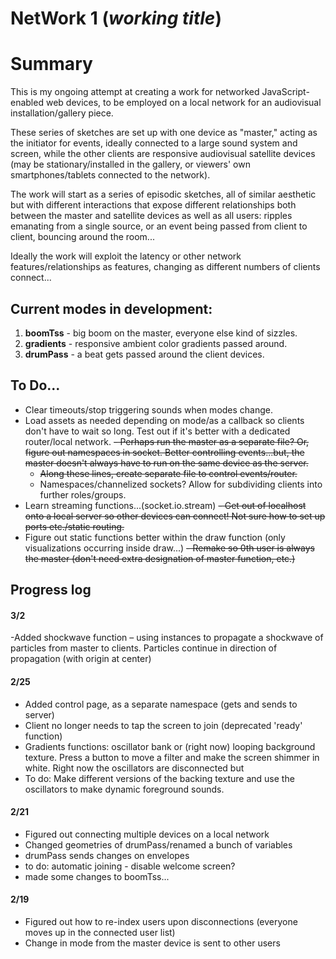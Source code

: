 # **NetWork 1** (_working title_)

# Summary 
This is my ongoing attempt at creating a work for networked JavaScript-enabled web devices, to be employed on a local network for an audiovisual installation/gallery piece.

These series of sketches are set up with one device as "master," acting as the initiator for events, ideally connected to a large sound system and screen, while the other clients are responsive audiovisual satellite devices (may be stationary/installed in the gallery, or viewers' own smartphones/tablets connected to the network).

The work will start as a series of episodic sketches, all of similar aesthetic but with different interactions that expose different relationships both between the master and satellite devices as well as all users: ripples emanating from a single source, or an event being passed from client to client, bouncing around the room...

Ideally the work will exploit the latency or other network features/relationships as features, changing as different numbers of clients connect...

## Current modes in development:
1. **boomTss** - big boom on the master, everyone else kind of sizzles.
2. **gradients** - responsive ambient color gradients passed around.
3. **drumPass** - a beat gets passed around the client devices.

## To Do...
- Clear timeouts/stop triggering sounds when modes change.
- Load assets as needed depending on mode/as a callback so clients don't have to wait so long. Test out if it's better with a dedicated router/local network.
<s>- Perhaps run the master as a separate file? Or, figure out namespaces in socket. Better controlling events...but, the master doesn't always have to run on the same device as the server.
    - Along these lines, create separate file to control events/router.</s>
    - Namespaces/channelized sockets? Allow for subdividing clients into further roles/groups.
- Learn streaming functions...(socket.io.stream)
<s>- Get out of localhost onto a local server so other devices can connect! Not sure how to set up ports etc./static routing.</s>
- Figure out static functions better within the draw function (only visualizations occurring inside draw...)
<s>- Remake so 0th user is always the master (don't need extra designation of master function, etc.)</s>

## Progress log

#### 3/2
-Added shockwave function – using instances to propagate a shockwave of particles from master to clients. Particles continue in direction of propagation (with origin at center)
#### 2/25
- Added control page, as a separate namespace (gets and sends to server)
- Client no longer needs to tap the screen to join (deprecated 'ready' function)
- Gradients functions: oscillator bank or (right now) looping background texture. Press a button to move a filter and make the screen shimmer in white. Right now the oscillators are disconnected but 
- To do: Make different versions of the backing texture and use the oscillators to make dynamic foreground sounds.

#### 2/21
- Figured out connecting multiple devices on a local network
- Changed geometries of drumPass/renamed a bunch of variables
- drumPass sends changes on envelopes
- to do: automatic joining - disable welcome screen?
- made some changes to boomTss...
#### 2/19
- Figured out how to re-index users upon disconnections (everyone moves up in the connected user list)
- Change in mode from the master device is sent to other users
